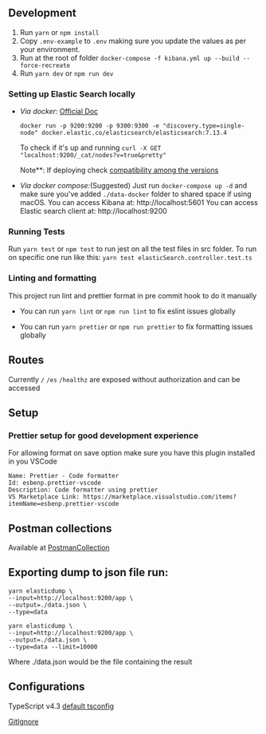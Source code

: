 ## Development

1. Run `yarn` or `npm install`
2. Copy `.env-example` to `.env` making sure you update the values as per your environment.
3. Run at the root of folder `docker-compose -f kibana.yml up --build --force-recreate`
4. Run `yarn dev` or `npm run dev`

### Setting up Elastic Search locally

-   _Via docker:_
    [Official Doc](https://www.elastic.co/guide/en/elasticsearch/reference/current/docker.html)

    `docker run -p 9200:9200 -p 9300:9300 -e "discovery.type=single-node" docker.elastic.co/elasticsearch/elasticsearch:7.13.4`

    To check if it's up and running `curl -X GET "localhost:9200/_cat/nodes?v=true&pretty"`

    Note\*\*: If deploying check [compatibility among the versions](https://www.elastic.co/guide/en/elasticsearch/client/javascript-api/current/installation.html#js-compatibility-matrix)

-   _Via docker compose:_(Suggested)
    Just run `docker-compose up -d` and make sure you've added `./data-docker` folder to shared space if using macOS.
    You can access Kibana at: http://localhost:5601
    You can access Elastic search client at: http://localhost:9200

### Running Tests

Run `yarn test` or `npm test` to run jest on all the test files in src folder.
To run on specific one run like this:
`yarn test elasticSearch.controller.test.ts`

### Linting and formatting

This project run lint and prettier format in pre commit hook to do it manually

-   You can run `yarn lint` or `npm run lint` to fix eslint issues globally

-   You can run `yarn prettier` or `npm run prettier` to fix formatting issues globally

## Routes

Currently `/` `/es` `/healthz` are exposed without authorization and can be accessed

## Setup

### Prettier setup for good development experience

For allowing format on save option make sure you have this plugin installed in you VSCode

```
Name: Prettier - Code formatter
Id: esbenp.prettier-vscode
Description: Code formatter using prettier
VS Marketplace Link: https://marketplace.visualstudio.com/items?itemName=esbenp.prettier-vscode
```

## Postman collections

Available at [PostmanCollection](./PostmanCollection/elastic.postman_collection.json)

## Exporting dump to json file run:

```
yarn elasticdump \
--input=http://localhost:9200/app \
--output=./data.json \
--type=data
```

```
yarn elasticdump \
--input=http://localhost:9200/app \
--output=./data.json \
--type=data --limit=10000
```

Where ./data.json would be the file containing the result

## Configurations

TypeScript v4.3 [default tsconfig](https://github.com/microsoft/TypeScript-Node-Starter/blob/master/tsconfig.json)

[GitIgnore](https://github.com/github/gitignore/blob/master/Node.gitignore)
